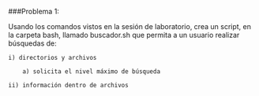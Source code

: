 ###Problema 1: 

Usando los comandos vistos en la sesión de laboratorio, 
crea un script, en la carpeta bash, llamado buscador.sh
que permita a un usuario realizar búsquedas de:

	i) directorios y archivos

		a) solicita el nivel máximo de búsqueda

	ii) información dentro de archivos
